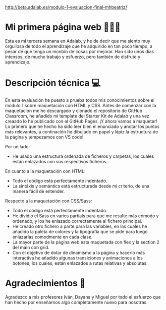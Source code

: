 http://beta.adalab.es/modulo-1-evaluacion-final-mhbeatriz/

# Mi primera página web 👩🏼‍💻

Esta es mi tercera semana en Adalab, y he de decir que me siento muy orgullosa de todo el aprendizaje que he adquirido en tan poco tiempo, a pesar de que tenga un montón de cosas por mejorar. Han sido unos días intensos, de mucho trabajo y esfuerzo, pero también de disfrute y aprendizaje.

# Descripción técnica 💻

En esta evaluación he puesto a prueba todos mis conocimientos sobre el módulo 1 sobre maquetación con HTML y CSS.
Antes de comenzar con la maquetación me he descargado y clonado el repositorio de GitHub Classroom, he añadido mi template del Starter Kit de Adalab y una vez creaado lo he publicado con el GitHub Pages. ¡Y ahora vamos a maquetar!
Lo primero que he hecho ha sido leer bien el enunciado y anotar los puntos más relevantes, a continación he dibujado en papel y lápiz la estructura de la página y ¡empezamos con VS code!

Por un lado:

- He usado una estructura ordenada de ficheros y carpetas, los cuales están enlazados con sus respectivos ficheros.

En cuanto a la maquetación con HTML:

- Todo el código está perfectamente indentado.
- La sintáxis y semántica está estructurada desde mi criterio, de una manera fácil de entender.

Respecto a la maquetación con CSS/Sass:

- Todo el código está perfectamente indentado.
- He dividio el Sass en varios partials para que me resulte más cómodo y ordenado, y los he enlazado correctamente al fichero principal.
- He creado otro fichero a parte para las variables, en las cuales he añadido la paleta de colores y la tipografía que se pide para luego enlazarlas comodmente en cada clase.
- La mayor parte de la página web esta maquetada con flex y la section 2 del main con grid.
- Con el objetivo de dotar de dinamismo a la página y hacerlo más interactiva he añadido algunas transiciones y animaciones a los botones, los cuales, están enlazados a rutas relativas y absolutas.

# Agradecimientos 🥰

Agradezco a mis profesores Iván, Dayana y Miguel por todo el esfuerzo que han hecho por enseñarnos algo completamente nuevo para nosotras.
